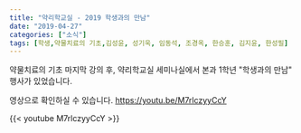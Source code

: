 ```yaml
---
title: "약리학교실 - 2019 학생과의 만남"
date: "2019-04-27"
categories: ["소식"]
tags: [학생,약물치료의 기초,김성윤, 성기욱, 임동석, 조경옥, 한승훈, 김지윤, 한성필]
---
```


약물치료의 기초 마지막 강의 후, 약리학교실 세미나실에서 본과 1학년 "학생과의 만남" 행사가 있었습니다. 

영상으로 확인하실 수 있습니다. <https://youtu.be/M7rlczyyCcY>

{{< youtube M7rlczyyCcY >}}
